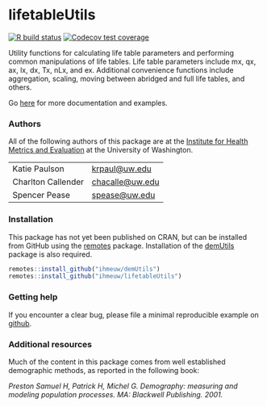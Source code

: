 # lifetableUtils

<!-- badges: start -->
[![R build status](https://github.com/ihmeuw/lifetableUtils/workflows/R-CMD-check/badge.svg)](https://github.com/ihmeuw/lifetableUtils/actions)
[![Codecov test coverage](https://codecov.io/gh/ihmeuw/lifetableUtils/branch/master/graph/badge.svg)](https://codecov.io/gh/ihmeuw/lifetableUtils?branch=master)
<!-- badges: end -->

Utility functions for calculating life table parameters and performing common
manipulations of life tables. Life table parameters include mx, qx, ax, lx, dx,
Tx, nLx, and ex. Additional convenience functions include aggregation, scaling,
moving between abridged and full life tables, and others.

Go [here](https://ihme.github.io/lifetableUtils) for more documentation and
examples.

### Authors

All of the following authors of this package are at the [Institute for Health
Metrics and Evaluation](http://www.healthdata.org/) at the University of
Washington.

|                    |                 |
|--------------------|-----------------|
| Katie Paulson      | krpaul@uw.edu   |
| Charlton Callender | chacalle@uw.edu |
| Spencer Pease      | spease@uw.edu   |

### Installation

This package has not yet been published on CRAN, but can be installed from
GitHub using the [remotes](https://remotes.r-lib.org/) package. Installation of
the [demUtils](https://github.com/ihmeuw/demUtils) package is also required.

```r
remotes::install_github("ihmeuw/demUtils")
remotes::install_github("ihmeuw/lifetableUtils")
```

### Getting help

If you encounter a clear bug, please file a minimal reproducible example on [github](https://github.com/ihmeuw/lifetableUtils/issues).

### Additional resources

Much of the content in this package comes from well established demographic
methods, as reported in the following book:

*Preston Samuel H, Patrick H, Michel G. Demography: measuring and modeling
population processes. MA: Blackwell Publishing. 2001.*
